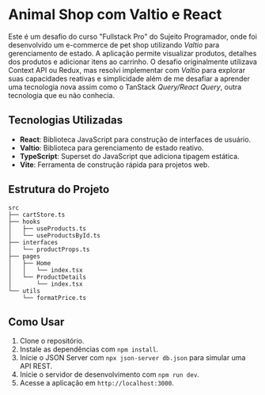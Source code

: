 # Animal Shop com Valtio e React

Este é um desafio do curso "Fullstack Pro" do Sujeito Programador, onde foi desenvolvido um e-commerce de pet shop utilizando *Valtio* para gerenciamento de estado. A aplicação permite visualizar produtos, detalhes dos produtos e adicionar itens ao carrinho. O desafio originalmente utilizava Context API ou Redux, mas resolvi implementar com *Valtio* para explorar suas capacidades reativas e simplicidade além de me desafiar a aprender uma tecnologia nova assim como o TanStack *Query/React Query*, outra tecnologia que eu não conhecia.

## Tecnologias Utilizadas

- **React**: Biblioteca JavaScript para construção de interfaces de usuário.
- **Valtio**: Biblioteca para gerenciamento de estado reativo.
- **TypeScript**: Superset do JavaScript que adiciona tipagem estática.
- **Vite**: Ferramenta de construção rápida para projetos web.

## Estrutura do Projeto

```plaintext
src
├── cartStore.ts
├── hooks
│   ├── useProducts.ts
│   └── useProductsById.ts
├── interfaces
│   └── productProps.ts
├── pages
│   ├── Home
│   │   └── index.tsx
│   └── ProductDetails
│       └── index.tsx
└── utils
    └── formatPrice.ts
```

## Como Usar

1. Clone o repositório.
2. Instale as dependências com `npm install`.
3. Inicie o JSON Server com `npx json-server db.json` para simular uma API REST.
4. Inicie o servidor de desenvolvimento com `npm run dev`.
5. Acesse a aplicação em `http://localhost:3000`.

